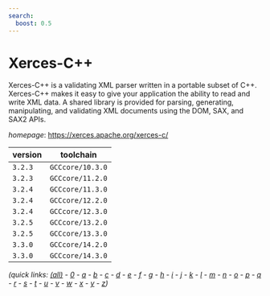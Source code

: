 ```yaml
---
search:
  boost: 0.5
---
```

# Xerces-C++

Xerces-C++ is a validating XML parser written in a portable subset of C++. Xerces-C++ makes it easy to give your application the ability to read and write XML data. A shared library is provided for parsing, generating, manipulating, and validating XML documents using the DOM, SAX, and SAX2 APIs.

*homepage*: <https://xerces.apache.org/xerces-c/>

version | toolchain
--------|----------
``3.2.3`` | ``GCCcore/10.3.0``
``3.2.3`` | ``GCCcore/11.2.0``
``3.2.4`` | ``GCCcore/11.3.0``
``3.2.4`` | ``GCCcore/12.2.0``
``3.2.4`` | ``GCCcore/12.3.0``
``3.2.5`` | ``GCCcore/13.2.0``
``3.2.5`` | ``GCCcore/13.3.0``
``3.3.0`` | ``GCCcore/14.2.0``
``3.3.0`` | ``GCCcore/14.3.0``


*(quick links: [(all)](../index.md) - [0](../0/index.md) - [a](../a/index.md) - [b](../b/index.md) - [c](../c/index.md) - [d](../d/index.md) - [e](../e/index.md) - [f](../f/index.md) - [g](../g/index.md) - [h](../h/index.md) - [i](../i/index.md) - [j](../j/index.md) - [k](../k/index.md) - [l](../l/index.md) - [m](../m/index.md) - [n](../n/index.md) - [o](../o/index.md) - [p](../p/index.md) - [q](../q/index.md) - [r](../r/index.md) - [s](../s/index.md) - [t](../t/index.md) - [u](../u/index.md) - [v](../v/index.md) - [w](../w/index.md) - [x](../x/index.md) - [y](../y/index.md) - [z](../z/index.md))*

